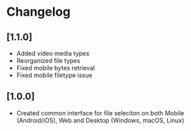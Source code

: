 # Changelog

## [1.1.0]

* Added video media types
* Reorganized file types
* Fixed mobile bytes retrieval
* Fixed mobile filetype issue

## [1.0.0]

* Created common interface for file seleciton on both Mobile (Android/iOS), Web and Desktop (Windows, macOS, Linux)

